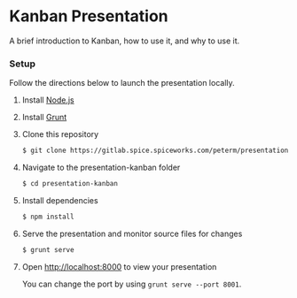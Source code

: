 # Kanban Presentation
A brief introduction to Kanban, how to use it, and why to use it.

### Setup
Follow the directions below to launch the presentation locally.

1. Install [Node.js](http://nodejs.org/)

2. Install [Grunt](http://gruntjs.com/getting-started#installing-the-cli)

4. Clone this repository
   ```sh
   $ git clone https://gitlab.spice.spiceworks.com/peterm/presentation-kanban.git
   ```

5. Navigate to the presentation-kanban folder
   ```sh
   $ cd presentation-kanban
   ```

6. Install dependencies
   ```sh
   $ npm install
   ```

7. Serve the presentation and monitor source files for changes
   ```sh
   $ grunt serve
   ```

8. Open <http://localhost:8000> to view your presentation

   You can change the port by using `grunt serve --port 8001`.